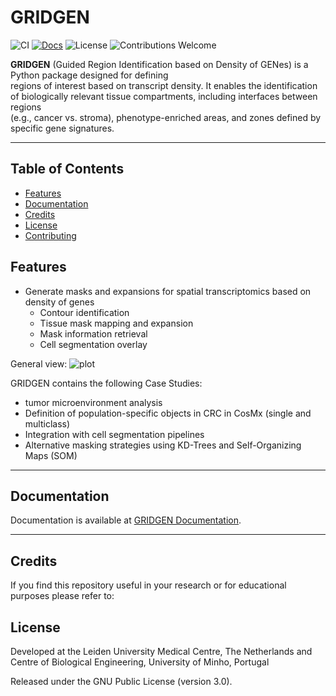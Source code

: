 # GRIDGEN

![CI](https://github.com/deMirandaLab/GRIDGEN/actions/workflows/ci.yml/badge.svg)
[![Docs](https://img.shields.io/badge/docs-GitHub--Pages-blue.svg)](https://demirandalab.github.io/GRIDGEN/)
![License](https://img.shields.io/badge/license-MIT-blue.svg)
![Contributions Welcome](https://img.shields.io/badge/contributions-welcome-brightgreen.svg)


**GRIDGEN** (Guided Region Identification based on Density of GENes) is a Python package designed for defining  
regions of interest based on transcript density. It enables the identification of biologically relevant tissue compartments, including interfaces between regions  
(e.g., cancer vs. stroma), phenotype-enriched areas, and zones defined by specific gene signatures.

---

## Table of Contents
- [Features](#features)
- [Documentation](#documentation)
- [Credits](#credits)
- [License](#license)
- [Contributing](#contributing)



## Features

- Generate masks and expansions for spatial transcriptomics based on density of genes  
  - Contour identification  
  - Tissue mask mapping and expansion  
  - Mask information retrieval  
  - Cell segmentation overlay  

General view: 
![plot](docs/figures/gridgen.png)

GRIDGEN contains the following Case Studies: 
  - tumor microenvironment analysis  
  - Definition of population-specific objects in CRC in CosMx (single and multiclass)  
  - Integration with cell segmentation pipelines  
  - Alternative masking strategies using KD-Trees and Self-Organizing Maps (SOM)

---

## Documentation

Documentation is available at [GRIDGEN Documentation](https://demirandalab-gridgen.readthedocs.io/en/latest/).

---

## Credits
If you find this repository useful in your research or for educational purposes please refer to:



## License

Developed at the Leiden University Medical Centre, The Netherlands and 
Centre of Biological Engineering, University of Minho, Portugal

Released under the GNU Public License (version 3.0).


[//]: # (.. |License| image:: https://img.shields.io/badge/license-GPL%20v3.0-blue.svg)

[//]: # (   :target: https://opensource.org/licenses/GPL-3.0)

[//]: # (.. |PyPI version| image:: https://badge.fury.io/py/propythia.svg)

[//]: # (   :target: https://badge.fury.io/py/propythia)

[//]: # (.. |RTD version| image:: https://readthedocs.org/projects/propythia/badge/?version=latest&style=plastic)

[//]: # (   :target: https://propythia.readthedocs.io/)



